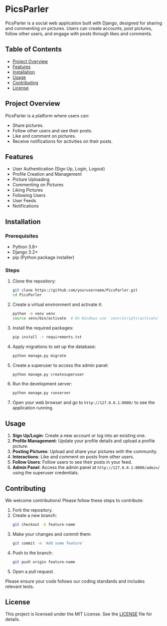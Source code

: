 # PicsParler

PicsParler is a social web application built with Django, designed for sharing and commenting on pictures. Users can create accounts, post pictures, follow other users, and engage with posts through likes and comments.

## Table of Contents
- [Project Overview](#project-overview)
- [Features](#features)
- [Installation](#installation)
- [Usage](#usage)
- [Contributing](#contributing)
- [License](#license)

## Project Overview

PicsParler is a platform where users can:
- Share pictures.
- Follow other users and see their posts.
- Like and comment on pictures.
- Receive notifications for activities on their posts.

## Features

- User Authentication (Sign Up, Login, Logout)
- Profile Creation and Management
- Picture Uploading
- Commenting on Pictures
- Liking Pictures
- Following Users
- User Feeds
- Notifications

## Installation

### Prerequisites

- Python 3.8+
- Django 3.2+
- pip (Python package installer)

### Steps

1. Clone the repository:
    ```bash
    git clone https://github.com/yourusername/PicsParler.git
    cd PicsParler
    ```

2. Create a virtual environment and activate it:
    ```bash
    python -m venv venv
    source venv/bin/activate  # On Windows use `venv\Scripts\activate`
    ```

3. Install the required packages:
    ```bash
    pip install -r requirements.txt
    ```

4. Apply migrations to set up the database:
    ```bash
    python manage.py migrate
    ```

5. Create a superuser to access the admin panel:
    ```bash
    python manage.py createsuperuser
    ```

6. Run the development server:
    ```bash
    python manage.py runserver
    ```

7. Open your web browser and go to `http://127.0.0.1:8000/` to see the application running.

## Usage

1. **Sign Up/Login**: Create a new account or log into an existing one.
2. **Profile Management**: Update your profile details and upload a profile picture.
3. **Posting Pictures**: Upload and share your pictures with the community.
4. **Interactions**: Like and comment on posts from other users.
5. **Follow Users**: Follow users to see their posts in your feed.
6. **Admin Panel**: Access the admin panel at `http://127.0.0.1:8000/admin/` using the superuser credentials.

## Contributing

We welcome contributions! Please follow these steps to contribute:

1. Fork the repository.
2. Create a new branch:
    ```bash
    git checkout -b feature-name
    ```
3. Make your changes and commit them:
    ```bash
    git commit -m 'Add some feature'
    ```
4. Push to the branch:
    ```bash
    git push origin feature-name
    ```
5. Open a pull request.

Please ensure your code follows our coding standards and includes relevant tests.

## License

This project is licensed under the MIT License. See the [LICENSE](LICENSE) file for details.

